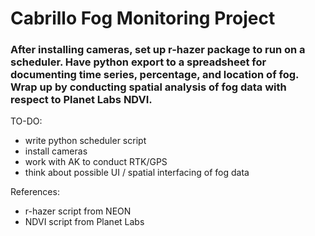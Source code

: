 # Cabrillo Fog Monitoring Project

### After installing cameras, set up r-hazer package to run on a scheduler. Have python export to a spreadsheet for documenting time series, percentage, and location of fog. Wrap up by conducting spatial analysis of fog data with respect to Planet Labs NDVI.

TO-DO:
- write python scheduler script
- install cameras
- work with AK to conduct RTK/GPS
- think about possible UI / spatial interfacing of fog data


References:
- r-hazer script from NEON
- NDVI script from Planet Labs
